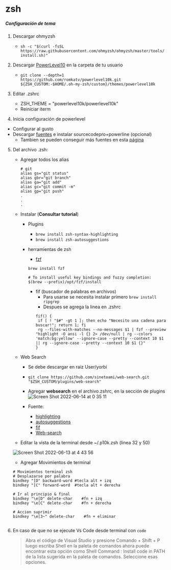 # zsh

##### Configuración de tema

1. Descargar ohmyzsh
    - ```sh -c "$(curl -fsSL https://raw.githubusercontent.com/ohmyzsh/ohmyzsh/master/tools/install.sh)"```
3. Descargar [PowerLevel10](https://github.com/romkatv/powerlevel10k#homebrew) en la carpeta de tu usuario
    - ``` git clone --depth=1 https://github.com/romkatv/powerlevel10k.git ${ZSH_CUSTOM:-$HOME/.oh-my-zsh/custom}/themes/powerlevel10k ```

3. Editar .zshrc 
    - ZSH_THEME = "powerlevel10k/powerlevel10k"
    - Reiniciar iterm
4. Inicia configuración de powerlevel
- Configurar al gusto
- Descargar [fuentes](https://github.com/yorbimv/macos_catalina_config/tree/main/Configuraciones/Fonts) e instalar sourcecodepro+powerline (opcional)
    - Tambien se pueden conseguir más fuentes en esta [página](https://www.nerdfonts.com/font-downloads) 
5. Del archivo .zsh:
    - Agregar todos los alias
         ~~~ 
         # git
         alias gs="git status"
         alias gbr="git branch"
         alias ga="git add"
         alias gc="git commit -m"
         alias gp="git push"
         .
         .
         .
         ~~~
    - Instalar (**Consultar tutorial**)
        - Plugins
            - ```brew install zsh-syntax-highlighting```
            - ```brew install zsh-autosuggestions```

        - herramientas de zsh
            - [fzf](https://github.com/junegunn/fzf)
            ~~~
            brew install fzf

            # To install useful key bindings and fuzzy completion:
            $(brew --prefix)/opt/fzf/install
            ~~~
            - fif (buscador de palabras en archivos)
                - Para usarse se necesita instalar primero ```brew install ripgrep```
                - Despues se agrega la linea en .zshrc
                 ~~~ 
                 fif() {
                  if [ ! "$#" -gt 1 ]; then echo "Necesito una cadena para buscar!"; return 1; fi
                  rg --files-with-matches --no-messages $1 | fzf --preview "highlight -O ansi -l {} 2> /dev/null | rg --colors 'match:bg:yellow' --ignore-case --pretty --context 10 $1 || rg --ignore-case --pretty --context 10 $1 {}"
                } 
                ~~~
    - Web Search
        - Se debe descargar en raiz User/yorbi 
        - ```git clone https://github.com/sinetoami/web-search.git "$ZSH_CUSTOM/plugins/web-search"```
        -  Agregar **websearch** en el archivo.zshrc, en la sección de plugins
            ![Screen Shot 2022-06-14 at 0 35 11](https://user-images.githubusercontent.com/65741972/173500998-bc01664f-df72-48c8-a334-8d19a007b47c.png)

        - Fuente:
            - [highlighting](https://github.com/zsh-users/zsh-syntax-highlighting)
            - [autosuggestions](https://github.com/zsh-users/zsh-autosuggestions  )  
            - [fif](https://logico.ar/blog/2019/07/13/fzf-el-buscador-nix)
            - [Web-search](https://github.com/ohmyzsh/ohmyzsh/tree/master/plugins/web-search)
        
    - Editar la vista de la terminal desde ~/.p10k.zsh (linea 32 y 50)
      
    ![Screen Shot 2022-06-13 at 4 43 56](https://user-images.githubusercontent.com/65741972/173326646-0413b2ca-35e3-45aa-b8f8-182cdf035dc7.png)
    
    - Agregar Movimientos de terminal
    ~~~ 
    # Movimientos terminal zsh
    # Desplazarse por palabra
    bindkey "[D" backward-word #tecla alt + izq
    bindkey "[C" forward-word  #tecla alt + derecha

    # Ir al principio & final
    bindkey "\e[D" delete-char    #fn + izq 
    bindkey "\e[C" delete-char    #fn + derecha 

    # Accion suprimir
    bindkey "\e[3~" delete-char    #fn + eliminar 


    ~~~

6. En caso de que no se ejecute Vs Code desde terminal con ```code```

   > Abra el código de Visual Studio y presione Comando + Shift + P 
   > luego escriba Shell en la paleta de comandos ahora puede encontrar esta opción como Shell Command : Install code in PATH de la lista sugerida en la paleta de comandos. Seleccione esas opciones.
